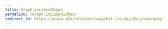 ```yaml
---
title: Graph.incidentEdges
permalink: /Graph.incidentEdges/
redirect_to: https://guava.dev/releases/snapshot-jre/api/docs/com/google/common/graph/Graph.html#incidentEdges-N-
---
```

